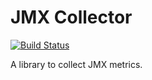 JMX Collector
=============

[![Build Status](https://travis-ci.org/Segence/jmx-collector.svg?branch=master)](https://travis-ci.org/Segence/jmx-collector)

A library to collect JMX metrics.